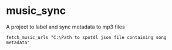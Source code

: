 # music_sync
A project to label and sync metadata to mp3 files

```fetch_music_urls "C:\Path to spotdl json file containing song metadata" ```

